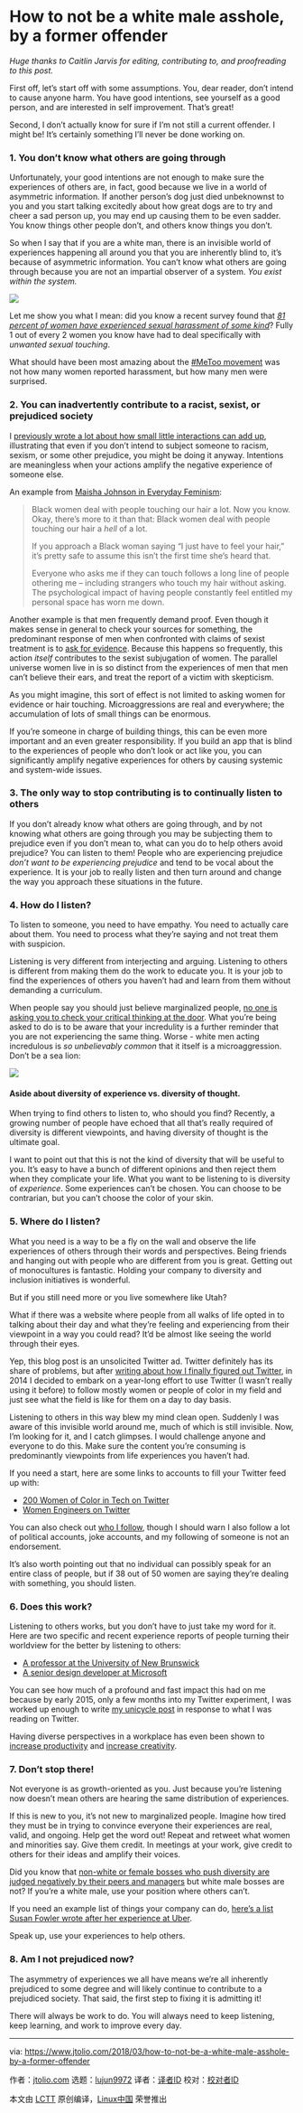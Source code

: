 [#]: collector: (lujun9972)
[#]: translator: ( )
[#]: reviewer: ( )
[#]: publisher: ( )
[#]: url: ( )
[#]: subject: (How to not be a white male asshole, by a former offender)
[#]: via: (https://www.jtolio.com/2018/03/how-to-not-be-a-white-male-asshole-by-a-former-offender)
[#]: author: (jtolio.com https://www.jtolio.com/)

How to not be a white male asshole, by a former offender
======

_Huge thanks to Caitlin Jarvis for editing, contributing to, and proofreading to this post._

First off, let’s start off with some assumptions. You, dear reader, don’t intend to cause anyone harm. You have good intentions, see yourself as a good person, and are interested in self improvement. That’s great!

Second, I don’t actually know for sure if I’m not still a current offender. I might be! It’s certainly something I’ll never be done working on.

### 1\. You don’t know what others are going through

Unfortunately, your good intentions are not enough to make sure the experiences of others are, in fact, good because we live in a world of asymmetric information. If another person’s dog just died unbeknownst to you and you start talking excitedly about how great dogs are to try and cheer a sad person up, you may end up causing them to be even sadder. You know things other people don’t, and others know things you don’t.

So when I say that if you are a white man, there is an invisible world of experiences happening all around you that you are inherently blind to, it’s because of asymmetric information. You can’t know what others are going through because you are not an impartial observer of a system. _You exist within the system._

![][1]

Let me show you what I mean: did you know a recent survey found that _[81 percent of women have experienced sexual harassment of some kind][2]_? Fully 1 out of every 2 women you know have had to deal specifically with _unwanted sexual touching_.

What should have been most amazing about the [#MeToo movement][3] was not how many women reported harassment, but how many men were surprised.

### 2\. You can inadvertently contribute to a racist, sexist, or prejudiced society

I [previously wrote a lot about how small little interactions can add up][4], illustrating that even if you don’t intend to subject someone to racism, sexism, or some other prejudice, you might be doing it anyway. Intentions are meaningless when your actions amplify the negative experience of someone else.

An example from [Maisha Johnson in Everyday Feminism][5]:

> Black women deal with people touching our hair a lot. Now you know. Okay, there’s more to it than that: Black women deal with people touching our hair a _hell_ of a lot.
>
> If you approach a Black woman saying “I just have to feel your hair,” it’s pretty safe to assume this isn’t the first time she’s heard that.
>
> Everyone who asks me if they can touch follows a long line of people othering me – including strangers who touch my hair without asking. The psychological impact of having people constantly feel entitled my personal space has worn me down.

Another example is that men frequently demand proof. Even though it makes sense in general to check your sources for something, the predominant response of men when confronted with claims of sexist treatment is to [ask for evidence][6]. Because this happens so frequently, this action _itself_ contributes to the sexist subjugation of women. The parallel universe women live in is so distinct from the experiences of men that men can’t believe their ears, and treat the report of a victim with skepticism.

As you might imagine, this sort of effect is not limited to asking women for evidence or hair touching. Microaggressions are real and everywhere; the accumulation of lots of small things can be enormous.

If you’re someone in charge of building things, this can be even more important and an even greater responsibility. If you build an app that is blind to the experiences of people who don’t look or act like you, you can significantly amplify negative experiences for others by causing systemic and system-wide issues.

### 3\. The only way to stop contributing is to continually listen to others

If you don’t already know what others are going through, and by not knowing what others are going through you may be subjecting them to prejudice even if you don’t mean to, what can you do to help others avoid prejudice? You can listen to them! People who are experiencing prejudice _don’t want to be experiencing prejudice_ and tend to be vocal about the experience. It is your job to really listen and then turn around and change the way you approach these situations in the future.

### 4\. How do I listen?

To listen to someone, you need to have empathy. You need to actually care about them. You need to process what they’re saying and not treat them with suspicion.

Listening is very different from interjecting and arguing. Listening to others is different from making them do the work to educate you. It is your job to find the experiences of others you haven’t had and learn from them without demanding a curriculum.

When people say you should just believe marginalized people, [no one is asking you to check your critical thinking at the door][7]. What you’re being asked to do is to be aware that your incredulity is a further reminder that you are not experiencing the same thing. Worse - white men acting incredulous is _so unbelievably common_ that it itself is a microaggression. Don’t be a sea lion:

![][8]

#### Aside about diversity of experience vs. diversity of thought.

When trying to find others to listen to, who should you find? Recently, a growing number of people have echoed that all that’s really required of diversity is different viewpoints, and having diversity of thought is the ultimate goal.

I want to point out that this is not the kind of diversity that will be useful to you. It’s easy to have a bunch of different opinions and then reject them when they complicate your life. What you want to be listening to is diversity of _experience_. Some experiences can’t be chosen. You can choose to be contrarian, but you can’t choose the color of your skin.

### 5\. Where do I listen?

What you need is a way to be a fly on the wall and observe the life experiences of others through their words and perspectives. Being friends and hanging out with people who are different from you is great. Getting out of monocultures is fantastic. Holding your company to diversity and inclusion initiatives is wonderful.

But if you still need more or you live somewhere like Utah?

What if there was a website where people from all walks of life opted in to talking about their day and what they’re feeling and experiencing from their viewpoint in a way you could read? It’d be almost like seeing the world through their eyes.

Yep, this blog post is an unsolicited Twitter ad. Twitter definitely has its share of problems, but after [writing about how I finally figured out Twitter][9], in 2014 I decided to embark on a year-long effort to use Twitter (I wasn’t really using it before) to follow mostly women or people of color in my field and just see what the field is like for them on a day to day basis.

Listening to others in this way blew my mind clean open. Suddenly I was aware of this invisible world around me, much of which is still invisible. Now, I’m looking for it, and I catch glimpses. I would challenge anyone and everyone to do this. Make sure the content you’re consuming is predominantly viewpoints from life experiences you haven’t had.

If you need a start, here are some links to accounts to fill your Twitter feed up with:

  * [200 Women of Color in Tech on Twitter][10]
  * [Women Engineers on Twitter][11]



You can also check out [who I follow][12], though I should warn I also follow a lot of political accounts, joke accounts, and my following of someone is not an endorsement.

It’s also worth pointing out that no individual can possibly speak for an entire class of people, but if 38 out of 50 women are saying they’re dealing with something, you should listen.

### 6\. Does this work?

Listening to others works, but you don’t have to just take my word for it. Here are two specific and recent experience reports of people turning their worldview for the better by listening to others:

  * [A professor at the University of New Brunswick][13]
  * [A senior design developer at Microsoft][14]



You can see how much of a profound and fast impact this had on me because by early 2015, only a few months into my Twitter experiment, I was worked up enough to write [my unicycle post][4] in response to what I was reading on Twitter.

Having diverse perspectives in a workplace has even been shown to [increase productivity][15] and [increase creativity][16].

### 7\. Don’t stop there!

Not everyone is as growth-oriented as you. Just because you’re listening now doesn’t mean others are hearing the same distribution of experiences.

If this is new to you, it’s not new to marginalized people. Imagine how tired they must be in trying to convince everyone their experiences are real, valid, and ongoing. Help get the word out! Repeat and retweet what women and minorities say. Give them credit. In meetings at your work, give credit to others for their ideas and amplify their voices.

Did you know that [non-white or female bosses who push diversity are judged negatively by their peers and managers][17] but white male bosses are not? If you’re a white male, use your position where others can’t.

If you need an example list of things your company can do, [here’s a list Susan Fowler wrote after her experience at Uber][18].

Speak up, use your experiences to help others.

### 8\. Am I not prejudiced now?

The asymmetry of experiences we all have means we’re all inherently prejudiced to some degree and will likely continue to contribute to a prejudiced society. That said, the first step to fixing it is admitting it!

There will always be work to do. You will always need to keep listening, keep learning, and work to improve every day.

--------------------------------------------------------------------------------

via: https://www.jtolio.com/2018/03/how-to-not-be-a-white-male-asshole-by-a-former-offender

作者：[jtolio.com][a]
选题：[lujun9972][b]
译者：[译者ID](https://github.com/译者ID)
校对：[校对者ID](https://github.com/校对者ID)

本文由 [LCTT](https://github.com/LCTT/TranslateProject) 原创编译，[Linux中国](https://linux.cn/) 荣誉推出

[a]: https://www.jtolio.com/
[b]: https://github.com/lujun9972
[1]: https://www.jtolio.com/images/mrmouse.jpg
[2]: https://www.npr.org/sections/thetwo-way/2018/02/21/587671849/a-new-survey-finds-eighty-percent-of-women-have-experienced-sexual-harassment
[3]: https://en.wikipedia.org/wiki/Me_Too_movement
[4]: https://www.jtolio.com/2015/03/what-riding-a-unicycle-can-teach-us-about-microaggressions/
[5]: https://everydayfeminism.com/2015/09/dont-touch-black-womens-hair/
[6]: https://twitter.com/ArielDumas/status/970692180766490630
[7]: https://www.elle.com/culture/career-politics/a13977980/me-too-movement-false-accusations-believe-women/
[8]: https://www.jtolio.com/images/sealion.png
[9]: https://www.jtolio.com/2009/03/i-finally-figured-out-twitter/
[10]: http://peopleofcolorintech.com/articles/a-list-of-200-women-of-color-on-twitter/
[11]: https://github.com/ryanburgess/female-engineers-twitter
[12]: https://twitter.com/jtolds/following
[13]: https://www.theglobeandmail.com/opinion/ill-start-2018-by-recognizing-my-white-privilege/article37472875/
[14]: https://micahgodbolt.com/blog/changing-your-worldview/
[15]: http://edis.ifas.ufl.edu/hr022
[16]: https://faculty.insead.edu/william-maddux/documents/PSPB-learning-paper.pdf
[17]: https://digest.bps.org.uk/2017/07/12/non-white-or-female-bosses-who-push-diversity-are-judged-negatively-by-their-peers-and-managers/
[18]: https://www.susanjfowler.com/blog/2017/5/20/five-things-tech-companies-can-do-better

